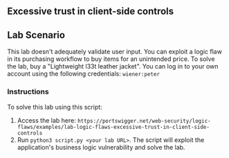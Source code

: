 ## Excessive trust in client-side controls
## Lab Scenario
This lab doesn't adequately validate user input. You can exploit a logic flaw in its purchasing workflow to buy items for an unintended price. To solve the lab, buy a "Lightweight l33t leather jacket".
You can log in to your own account using the following credentials: `wiener:peter`

### Instructions
To solve this lab using this script:
1. Access the lab here: `https://portswigger.net/web-security/logic-flaws/examples/lab-logic-flaws-excessive-trust-in-client-side-controls`
2. Run `python3 script.py <your lab URL>`. The script will exploit the application's business logic vulnerability and solve the lab.